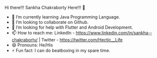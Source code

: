 Hi there!!! Sankha Chakraborty Here!!! 👋

- 🌱 I’m currently learning Java Programming Language.
- 👯 I’m looking to collaborate on Github.
- 🤔 I’m looking for help with Flutter and Android Development.
- 📫 How to reach me: LinkedIn - https://www.linkedin.com/in/sankha--chakraborty/ | Twitter - https://twitter.com/Hectic__Life
- 😄 Pronouns: He/His
- ⚡ Fun fact: I can do beatboxing in my spare time.
